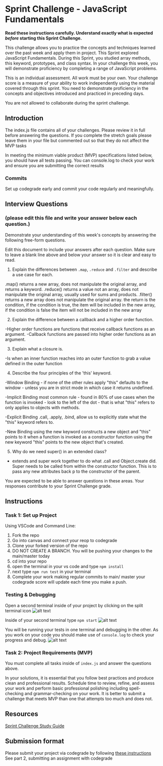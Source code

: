 # Sprint Challenge - JavaScript Fundamentals

**Read these instructions carefully. Understand exactly what is expected _before_ starting this Sprint Challenge.**

This challenge allows you to practice the concepts and techniques learned over the past week and apply them in project. This Sprint explored JavaScript Fundamentals. During this Sprint, you studied array methods, this keyword, prototypes, and class syntax. In your challenge this week, you will demonstrate proficiency by completing a range of JavaScript problems.

This is an individual assessment. All work must be your own. Your challenge score is a measure of your ability to work independently using the material covered through this sprint. You need to demonstrate proficiency in the concepts and objectives introduced and practiced in preceding days.

You are not allowed to collaborate during the sprint challenge. 

## Introduction

The index.js file contains all of your challenges. Please review it in full before answering the questions. If you complete the stretch goals please leave them in your file but commented out so that they do not affect the MVP tasks 

In meeting the minimum viable product (MVP) specifications listed below, you should have all tests passing. You can console.log to check your work and ensure you are submitting the correct results 

### Commits

Set up codegrade early and commit your code regularly and meaningfully. 

## Interview Questions
### (please edit this file and write your answer below each question.)
Demonstrate your understanding of this week's concepts by answering the following free-form questions.

Edit this document to include your answers after each question. Make sure to leave a blank line above and below your answer so it is clear and easy to read.

1. Explain the differences between `.map`, `.reduce` and `.filter` and describe a use case for each. 

.map() returns a new array, does not manipulate the original array, and returns a keyword.
.reduce() returns a value not an array, does not manipulate the original array, usually used for sums and products.
.filter() returns a new array does not manipulate the original array. the return is the condition, if the condition is true, the item will be included in the new array, if the condition is false the item will not be included in the new array

2. Explain the difference between a callback and a higher order function.

-Higher order functions are functions that receive callback functions as an argument.
-Callback functions are passed into higher order functions as an argument.

3. Explain what a closure is.

-Is when an inner function reaches into an outer function to grab a value defined in the outer function 

4. Describe the four principles of the 'this' keyword.

-Window Binding - if none of the other rules apply "this" defaults to the window - unless you are in strict mode in which case it returns undefined.

-Implicit Binding most common rule - found in 80% of use cases when the function is invoked - look to the left of the dot - that is what "this" refers to only applies to objects with methods.

-Explicit Binding .call, .apply, .bind, allow us to explicitly state what the "this" keyword refers to.

-New Binding using the new keyword constructs a new object and "this" points to it when a function is invoked as a constructor function using the new keyword "this" points to the new object that's created.

5. Why do we need super() in an extended class?

- extends and super work together to do what .call and Object.create did. Super needs to be called from within the constructor function. This is to pass any new attributes back p to the constructor of the parent.

You are expected to be able to answer questions in these areas. Your responses contribute to your Sprint Challenge grade. 

## Instructions

### Task 1: Set up Project

Using VSCode and Command Line:


1. Fork the repo
2. Go into canvas and connect your reop to codegrade
3. Clone your forked version of the repo
4. DO NOT CREATE A BRANCH. You will be pushing your changes to the main/master today
5. cd into your repo
6. open the terminal in your vs code and type `npm install`
7. next type `npm run test` in your terminal
8. Complete your work making regular commits to main/ master your codegrade score will update each time you make a push.


### Testing & Debugging

Open a second terminal inside of your project by clicking on the split terminal icon
![alt text](assets/split_terminal.png "Split Terminal")

Inside of your second terminal type `npm start` 
![alt text](assets/npm_start.png "type npm start")

You will be running your tests in one terminal and debugging in the other. As you work on your code you should make use of `console.log` to check your progress and debug.
![alt text](assets/tests_debug_terminal_final.png "your terminal should look like this")

### Task 2: Project Requirements (MVP)

You must complete all tasks inside of `index.js` and answer the questions above.

In your solutions, it is essential that you follow best practices and produce clean and professional results. Schedule time to review, refine, and assess your work and perform basic professional polishing including spell-checking and grammar-checking on your work. It is better to submit a challenge that meets MVP than one that attempts too much and does not.

## Resources
 
 [Sprint Challenge Study Guide](https://www.notion.so/lambdaschool/Unit-1-Sprint-3-Study-Guide-033a9a00659a4ef98c12eb97e49a6110)

## Submission format

Please submit your project via codegrade by following [these instructions](https://lambdaschool.notion.site/lambdaschool/Lambda-School-Git-Flow-Step-by-step-269f68ae3bf64eb689a8328715a179f9) See part 2, submitting an assignment with codegrade
